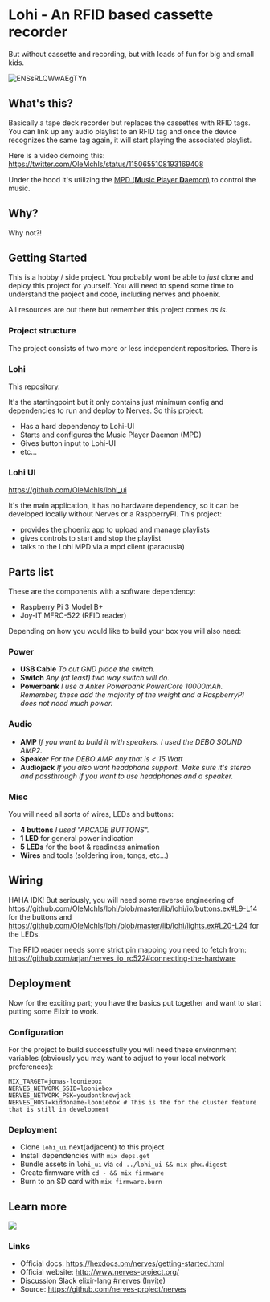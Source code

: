 # Lohi - An RFID based cassette recorder
But without cassette and recording, but with loads of fun for big and small kids.

![ENSsRLQWwAEgTYn](https://user-images.githubusercontent.com/584259/71844899-2f4c2080-3095-11ea-818f-5480b69579f9.jpeg)

## What's this?
Basically a tape deck recorder but replaces the cassettes with RFID tags. You can link up any audio playlist to an RFID tag and once the device recognizes the same tag again, it will start playing the associated playlist.

Here is a video demoing this: https://twitter.com/OleMchls/status/1150655108193169408

Under the hood it's utilizing the [MPD (**M**usic **P**layer **D**aemon)](https://www.musicpd.org/) to control the music.

## Why?
Why not?!

## Getting Started
This is a hobby / side project. You probably wont be able to _just_ clone and deploy this project for yourself. You will need to spend some time to understand the project and code, including nerves and phoenix.

All resources are out there but remember this project comes _as is_.

### Project structure

The project consists of two more or less independent repositories. There is

### Lohi
This repository.

It's the startingpoint but it only contains just minimum config and dependencies to run and deploy to Nerves. So this project:

- Has a hard dependency to Lohi-UI
- Starts and configures the Music Player Daemon (MPD)
- Gives button input to Lohi-UI
- etc...

### Lohi UI
https://github.com/OleMchls/lohi_ui

It's the main application, it has no hardware dependency, so it can be developed locally without Nerves or a RaspberryPI. This project:

- provides the phoenix app to upload and manage playlists
- gives controls to start and stop the playlist
- talks to the Lohi MPD via a mpd client (paracusia)

## Parts list
These are the components with a software dependency:
- Raspberry Pi 3 Model B+
- Joy-IT MFRC-522 (RFID reader)

Depending on how you would like to build your box you will also need:

### Power
- **USB Cable** _To cut GND place the switch._
- **Switch** _Any (at least) two way switch will do._
- **Powerbank** _I use a Anker Powerbank PowerCore 10000mAh. Remember, these add the majority of the weight and a RaspberryPI does not need much power._

### Audio
- **AMP** _If you want to build it with speakers. I used the DEBO SOUND AMP2._
- **Speaker** _For the DEBO AMP any that is < 15 Watt_
- **Audiojack** _If you also want headphone support. Make sure it's stereo and passthrough if you want to use headphones and a speaker._

### Misc
You will need all sorts of wires, LEDs and buttons:
- **4 buttons** _I used "ARCADE BUTTONS"._
- **1 LED** for general power indication
- **5 LEDs** for the boot & readiness animation
- **Wires** and tools (soldering iron, tongs, etc...)

## Wiring
HAHA IDK! But seriously, you will need some reverse engineering of https://github.com/OleMchls/lohi/blob/master/lib/lohi/io/buttons.ex#L9-L14 for the buttons and https://github.com/OleMchls/lohi/blob/master/lib/lohi/lights.ex#L20-L24 for the LEDs.

The RFID reader needs some strict pin mapping you need to fetch from: https://github.com/arjan/nerves_io_rc522#connecting-the-hardware

## Deployment
Now for the exciting part; you have the basics put together and want to start putting some Elixir to work.

### Configuration
For the project to build successfully you will need these environment variables (obviously you may want to adjust to your local network preferences):

```
MIX_TARGET=jonas-looniebox
NERVES_NETWORK_SSID=looniebox
NERVES_NETWORK_PSK=youdontknowjack
NERVES_HOST=kiddoname-looniebox # This is the for the cluster feature that is still in development
```

### Deployment

  * Clone `lohi_ui` next(adjacent) to this project
  * Install dependencies with `mix deps.get`
  * Bundle assets in `lohi_ui` via `cd ../lohi_ui && mix phx.digest`
  * Create firmware with `cd - && mix firmware`
  * Burn to an SD card with `mix firmware.burn`

## Learn more

[![](https://user-images.githubusercontent.com/584259/71847407-cf587880-309a-11ea-9221-fefeeebc5423.png)](https://www.youtube.com/watch?v=CeW3mYMDUqo)

### Links

  * Official docs: https://hexdocs.pm/nerves/getting-started.html
  * Official website: http://www.nerves-project.org/
  * Discussion Slack elixir-lang #nerves ([Invite](https://elixir-slackin.herokuapp.com/))
  * Source: https://github.com/nerves-project/nerves
